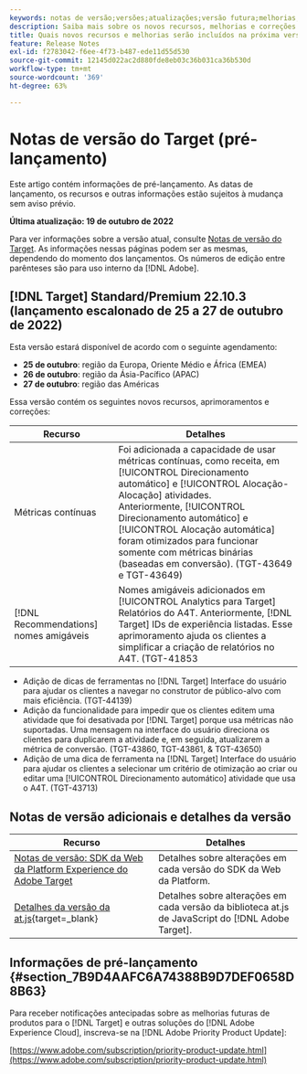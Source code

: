 ```yaml
---
keywords: notas de versão;versões;atualizações;versão futura;melhorias;novos recursos;correções;atualizações;pré-lançamento
description: Saiba mais sobre os novos recursos, melhorias e correções incluídos na próxima versão do Adobe Target, incluindo SDKs, APIs e bibliotecas JavaScript.
title: Quais novos recursos e melhorias serão incluídos na próxima versão?
feature: Release Notes
exl-id: f2783042-f6ee-4f73-b487-ede11d55d530
source-git-commit: 12145d022ac2d880fde8eb03c36b031ca36b530d
workflow-type: tm+mt
source-wordcount: '369'
ht-degree: 63%

---
```


# Notas de versão do Target (pré-lançamento)

Este artigo contém informações de pré-lançamento. As datas de lançamento, os recursos e outras informações estão sujeitos à mudança sem aviso prévio.

**Última atualização: 19 de outubro de 2022**

Para ver informações sobre a versão atual, consulte [Notas de versão do Target](release-notes.md). As informações nessas páginas podem ser as mesmas, dependendo do momento dos lançamentos. Os números de edição entre parênteses são para uso interno da [!DNL Adobe].

## [!DNL Target] Standard/Premium 22.10.3 (lançamento escalonado de 25 a 27 de outubro de 2022)

Esta versão estará disponível de acordo com o seguinte agendamento:

* **25 de outubro**: região da Europa, Oriente Médio e África (EMEA)
* **26 de outubro**: região da Ásia-Pacífico (APAC)
* **27 de outubro**: região das Américas

Essa versão contém os seguintes novos recursos, aprimoramentos e correções:

| Recurso | Detalhes |
| --- | --- |
| Métricas contínuas | Foi adicionada a capacidade de usar métricas contínuas, como receita, em [!UICONTROL Direcionamento automático] e [!UICONTROL Alocação-Alocação] atividades.<br>Anteriormente, [!UICONTROL Direcionamento automático] e [!UICONTROL Alocação automática] foram otimizados para funcionar somente com métricas binárias (baseadas em conversão). (TGT-43649 e TGT-43649) |
| [!DNL Recommendations] nomes amigáveis | Nomes amigáveis adicionados em [!UICONTROL Analytics para Target] Relatórios do A4T. Anteriormente, [!DNL Target] IDs de experiência listadas. Esse aprimoramento ajuda os clientes a simplificar a criação de relatórios no A4T. (TGT-41853 |

* Adição de dicas de ferramentas no [!DNL Target] Interface do usuário para ajudar os clientes a navegar no construtor de público-alvo com mais eficiência. (TGT-44139)
* Adição da funcionalidade para impedir que os clientes editem uma atividade que foi desativada por [!DNL Target] porque usa métricas não suportadas. Uma mensagem na interface do usuário direciona os clientes para duplicarem a atividade e, em seguida, atualizarem a métrica de conversão. (TGT-43860, TGT-43861, &amp; TGT-43650)
* Adição de uma dica de ferramenta na [!DNL Target] Interface do usuário para ajudar os clientes a selecionar um critério de otimização ao criar ou editar uma [!UICONTROL Direcionamento automático] atividade que usa o A4T. (TGT-43713)

## Notas de versão adicionais e detalhes da versão

| Recurso | Detalhes |
|--- |--- |
| [Notas de versão: SDK da Web da Platform Experience do Adobe Target](https://experienceleague.adobe.com/docs/experience-platform/edge/release-notes.html?lang=pt-BR) | Detalhes sobre alterações em cada versão do SDK da Web da Platform. |
| [Detalhes da versão da at.js](https://developer.adobe.com/target/implement/client-side/atjs/target-atjs-versions/){target=_blank} | Detalhes sobre alterações em cada versão da biblioteca at.js de JavaScript do [!DNL Adobe Target]. |


## Informações de pré-lançamento {#section_7B9D4AAFC6A74388B9D7DEF0658D8B63}

Para receber notificações antecipadas sobre as melhorias futuras de produtos para o [!DNL Target] e outras soluções do [!DNL Adobe Experience Cloud], inscreva-se na [!DNL Adobe Priority Product Update]:

[https://www.adobe.com/subscription/priority-product-update.html](https://www.adobe.com/subscription/priority-product-update.html)
